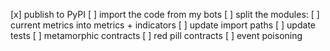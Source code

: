[x] publish to PyPI
[ ] import the code from my bots
[ ] split the modules:
    [ ] current metrics into metrics + indicators
    [ ] update import paths
    [ ] update tests
[ ] metamorphic contracts
[ ] red pill contracts
[ ] event poisoning
